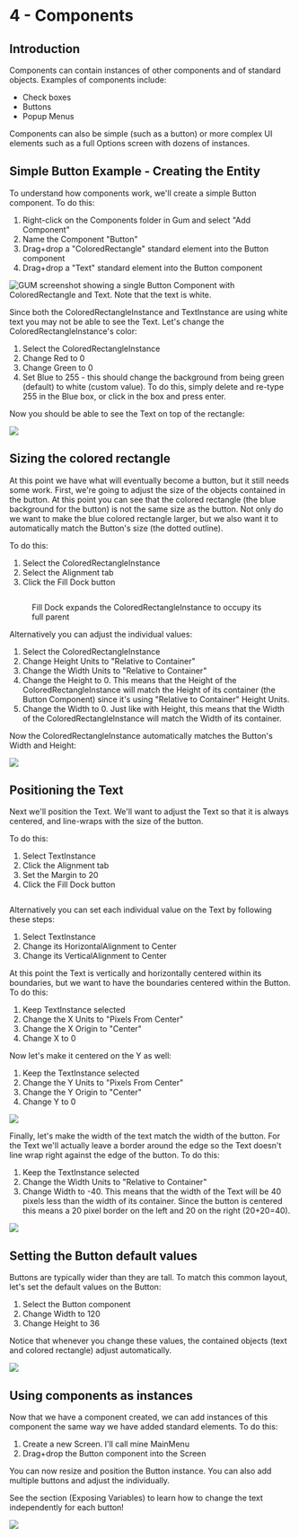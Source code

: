 # 4 - Components

## Introduction

Components can contain instances of other components and of standard objects. Examples of components include:

* Check boxes
* Buttons
* Popup Menus

Components can also be simple (such as a button) or more complex UI elements such as a full Options screen with dozens of instances.

## Simple Button Example - Creating the Entity

To understand how components work, we'll create a simple Button component. To do this:

1. Right-click on the Components folder in Gum and select "Add Component"
2. Name the Component "Button"
3. Drag+drop a "ColoredRectangle" standard element into the Button component
4. Drag+drop a "Text" standard element into the Button component

![GUM screenshot showing a single Button Component with ColoredRectangle and Text. Note that the text is white.](../.gitbook/assets/Gum_HeL31coO2B.png)

Since both the ColoredRectangleInstance and TextInstance are using white text you may not be able to see the Text. Let's change the ColoredRectangleInstance's color:

1. Select the ColoredRectangleInstance
2. Change Red to 0
3. Change Green to 0
4. Set Blue to 255 - this should change the background from being green (default) to white (custom value). To do this, simply delete and re-type 255 in the Blue box, or click in the box and press enter.

Now you should be able to see the Text on top of the rectangle:

![](../.gitbook/assets/Gum_URVP5vRzNF.png)

## Sizing the colored rectangle

At this point we have what will eventually become a button, but it still needs some work. First, we're going to adjust the size of the objects contained in the button. At this point you can see that the colored rectangle (the blue background for the button) is not the same size as the button. Not only do we want to make the blue colored rectangle larger, but we also want it to automatically match the Button's size (the dotted outline).

To do this:

1. Select the ColoredRectangleInstance
2. Select the Alignment tab
3. Click the Fill Dock button

<figure><img src="../.gitbook/assets/image (2).png" alt=""><figcaption><p>Fill Dock expands the ColoredRectangleInstance to occupy its full parent</p></figcaption></figure>

Alternatively you can adjust the individual values:

1. Select the ColoredRectangleInstance
2. Change Height Units to "Relative to Container"
3. Change the Width Units to "Relative to Container"
4. Change the Height to 0. This means that the Height of the ColoredRectangleInstance will match the Height of its container (the Button Component) since it's using "Relative to Container" Height Units.
5. Change the Width to 0. Just like with Height, this means that the Width of the ColoredRectangleInstance will match the Width of its container.

Now the ColoredRectangleInstance automatically matches the Button's Width and Height:

![](../.gitbook/assets/Gum_rL5aAQWKVB.png)

## Positioning the Text

Next we'll position the Text. We'll want to adjust the Text so that it is always centered, and line-wraps with the size of the button.&#x20;

To do this:

1. Select TextInstance
2. Click the Alignment tab
3. Set the Margin to 20
4. Click the Fill Dock button

<figure><img src="../.gitbook/assets/image (1) (1) (1).png" alt=""><figcaption></figcaption></figure>

Alternatively you can set each individual value on the Text by following these steps:

1. Select TextInstance
2. Change its HorizontalAlignment to Center
3. Change its VerticalAlignment to Center

At this point the Text is vertically and horizontally centered within its boundaries, but we want to have the boundaries centered within the Button. To do this:

1. Keep TextInstance selected
2. Change the X Units to "Pixels From Center"
3. Change the X Origin to "Center"
4. Change X to 0

Now let's make it centered on the Y as well:

1. Keep the TextInstance selected
2. Change the Y Units to "Pixels From Center"
3. Change the Y Origin to "Center"
4. Change Y to 0

![](<../.gitbook/assets/Gum_rL5aAQWKVB (1).png>)

Finally, let's make the width of the text match the width of the button. For the Text we'll actually leave a border around the edge so the Text doesn't line wrap right against the edge of the button. To do this:

1. Keep the TextInstance selected
2. Change the Width Units to "Relative to Container"&#x20;
3. Change Width to -40. This means that the width of the Text will be 40 pixels less than the width of its container. Since the button is centered this means a 20 pixel border on the left and 20 on the right (20+20=40).

![](../.gitbook/assets/Gum_Pz8MUKGk5c.png)

## Setting the Button default values

Buttons are typically wider than they are tall. To match this common layout, let's set the default values on the Button:

1. Select the Button component
2. Change Width to 120
3. Change Height to 36

Notice that whenever you change these values, the contained objects (text and colored rectangle) adjust automatically.

![](../.gitbook/assets/Gum_HiigFcls0X.png)

## Using components as instances

Now that we have a component created, we can add instances of this component the same way we have added standard elements. To do this:

1. Create a new Screen. I'll call mine MainMenu
2. Drag+drop the Button component into the Screen

You can now resize and position the Button instance. You can also add multiple buttons and adjust the individually.

See the section (Exposing Variables) to learn how to change the text independently for each button!

![](../.gitbook/assets/Gum_mQ20VxDf31.png)
